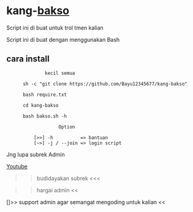 # kang-[bakso](https://github.com/Bayu12345677/kang-bakso)

Script ini di buat untuk trol tmen kalian

Script ini di buat dengan menggunakan Bash

## cara install
                  kecil semua

          sh -c "git clone https://github.com/Bayu12345677/kang-bakso"
  
          bash require.txt

          cd kang-bakso

          bash bakso.sh -h

                       Option

              [>>] -h          => bantuan
              [~>] -j / --join => login script





Jng lupa subrek Admin

[     Youtube](https://youtube.com/channel/UCtu-GcxKL8kJBXpR1wfMgWg)


>> budidayakan subrek <<<

>> hargai admin <<

[]>> support admin agar semangat mengoding untuk kalian <<
